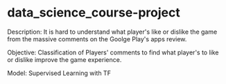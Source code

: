 # data_science_course-project

Description: It is hard to understand what player's like or dislike the game from the massive comments on the Goolge Play's apps review. 

Objective: Classification of Players' comments to find what player's to like or dislike improve the game experience.  

Model: Supervised Learning with TF


